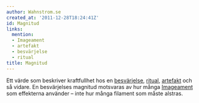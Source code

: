```yaml
---
author: Wahnstrom.se
created_at: '2011-12-28T18:24:41Z'
id: Magnitud
links:
  mention:
  - Imageament
  - artefakt
  - besvärjelse
  - ritual
title: Magnitud
---
```


Ett värde som beskriver kraftfullhet hos en [besvärjelse], [ritual], [artefakt] och så vidare. En
besvärjelses magnitud motsvaras av hur många [Imageament] som effekterna använder – inte hur många
filament som måste alstras.

  [besvärjelse]: besvärjelse
  [ritual]: ritual
  [artefakt]: artefakt
  [Imageament]: Imageament